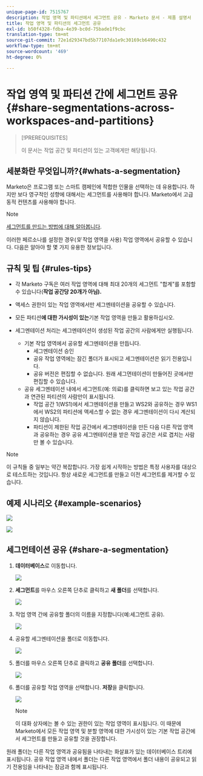 ```yaml
---
unique-page-id: 7515767
description: 작업 영역 및 파티션에서 세그먼트 공유 - Marketo 문서 - 제품 설명서
title: 작업 영역 및 파티션의 세그먼트 공유
exl-id: b50f4328-fdba-4e39-bc0d-75bade1f9cbc
translation-type: tm+mt
source-git-commit: 72e1d29347bd5b77107da1e9c30169cb6490c432
workflow-type: tm+mt
source-wordcount: '469'
ht-degree: 0%

---
```


# 작업 영역 및 파티션 간에 세그먼트 공유 {#share-segmentations-across-workspaces-and-partitions}

>[!PREREQUISITES]
>
>이 문서는 작업 공간 및 파티션이 있는 고객에게만 해당됩니다.

## 세분화란 무엇입니까?{#whats-a-segmentation}

Marketo은 프로그램 또는 스마트 캠페인에 적합한 인물을 선택하는 데 유용합니다. 하지만 보다 영구적인 성향에 대해서는 세그먼트를 사용해야 합니다. Marketo에서 고급 동적 컨텐츠를 사용해야 합니다.

>[!NOTE]
>
>[세그먼트를 만드는 방법에 대해 알아봅니다](/help/marketo/product-docs/personalization/segmentation-and-snippets/segmentation/create-a-segmentation.md).

이러한 페르소나를 설정한 경우(_및_ 작업 영역을 사용) 작업 영역에서 공유할 수 있습니다. 다음은 알아야 할 몇 가지 유용한 정보입니다.

## 규칙 및 팁 {#rules-tips}

* 각 Marketo 구독은 여러 작업 영역에 대해 최대 20개의 세그먼트 &quot;합계&quot;를 포함할 수 있습니다(**작업 공간당 20개가 아님).**
* 액세스 권한이 있는 작업 영역에서만 세그멘테이션을 공유할 수 있습니다.
* 모든 파티션&#x200B;**에 대한 가시성이 있는**&#x200B;기본 작업 영역을 만들고 활용하십시오.

* 세그멘테이션 처리는 세그멘테이션이 생성된 작업 공간의 사람에게만 실행됩니다.

   * 기본 작업 영역에서 공유할 세그멘테이션을 만듭니다.
      * 세그멘테이션 승인
      * 공유 작업 영역에는 잠긴 폴더가 표시되고 세그멘테이션은 읽기 전용입니다.
      * 공유 버전은 편집할 수 없습니다. 원래 세그먼테이션이 만들어진 곳에서만 편집할 수 있습니다.
   * 공유 세그멘테이션 내에서 세그먼트(예: 의료)를 클릭하면 보고 있는 작업 공간과 연관된 파티션의 사람만이 표시됩니다.
      * 작업 공간 1(WS1)에서 세그멘테이션을 만들고 WS2와 공유하는 경우 WS1에서 WS2의 파티션에 액세스할 수 없는 경우 세그멘테이션이 다시 계산되지 않습니다.
      * 파티션이 제한된 작업 공간에서 세그멘테이션을 만든 다음 다른 작업 영역과 공유하는 경우 공유 세그멘테이션을 받은 작업 공간은 서로 겹치는 사람만 볼 수 있습니다.


>[!NOTE]
>
>이 규칙들 중 일부는 약간 복잡합니다. 가장 쉽게 시작하는 방법은 특정 사용자를 대상으로 테스트하는 것입니다. 항상 새로운 세그먼트를 만들고 이전 세그먼트를 제거할 수 있습니다.

## 예제 시나리오 {#example-scenarios}

![](assets/image2015-5-27-16-3a26-3a25.png)

![](assets/image2015-5-27-16-3a26-3a48.png)

## 세그먼테이션 공유 {#share-a-segmentation}

1. **데이터베이스**&#x200B;로 이동합니다.

   ![](assets/image2017-3-29-8-3a15-3a40.png)

1. **세그먼트**&#x200B;를 마우스 오른쪽 단추로 클릭하고 **새 폴더**&#x200B;를 선택합니다.

   ![](assets/image2017-3-29-8-3a40-3a31.png)

1. 작업 영역 간에 공유할 폴더의 이름을 지정합니다(예:세그먼트 공유).

   ![](assets/image2017-3-29-8-3a40-3a45.png)

1. 공유할 세그멘테이션을 폴더로 이동합니다.

   ![](assets/image2017-3-29-8-3a41-3a3.png)

1. 폴더를 마우스 오른쪽 단추로 클릭하고 **공유 폴더**&#x200B;를 선택합니다.

   ![](assets/image2017-3-29-8-3a41-3a19.png)

1. 폴더를 공유할 작업 영역을 선택합니다. **저장**&#x200B;을 클릭합니다.

   ![](assets/image2015-5-27-11-3a6-3a40.png)

   >[!NOTE]
   >
   >이 대화 상자에는 볼 수 있는 권한이 있는 작업 영역이 표시됩니다. 이 때문에 Marketo에서 모든 작업 영역 및 분할 영역에 대한 가시성이 있는 기본 작업 공간에서 세그먼트를 만들고 공유할 것을 권장합니다.

원래 폴더는 다른 작업 영역과 공유됨을 나타내는 화살표가 있는 데이터베이스 트리에 표시됩니다. 공유 작업 영역 내에서 폴더는 다른 작업 영역에서 폴더 내용이 공유되고 읽기 전용임을 나타내는 잠금과 함께 표시됩니다.
